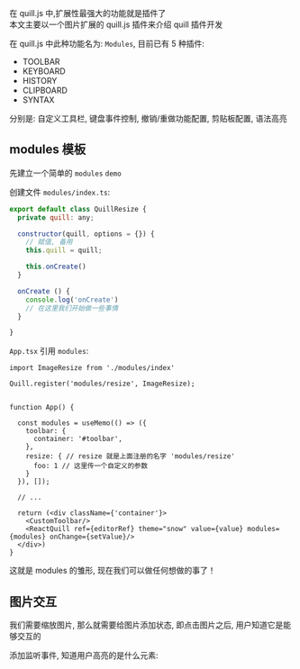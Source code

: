 
在 quill.js 中,扩展性最强大的功能就是插件了  
本文主要以一个图片扩展的 quill.js 插件来介绍 quill 插件开发

在 quill.js 中此种功能名为: `Modules`, 目前已有 5 种插件:

- TOOLBAR
- KEYBOARD
- HISTORY
- CLIPBOARD
- SYNTAX

分别是: 自定义工具栏, 键盘事件控制, 撤销/重做功能配置, 剪贴板配置, 语法高亮


## modules 模板

先建立一个简单的 `modules` `demo`

创建文件 `modules/index.ts`:

```js
export default class QuillResize {
  private quill: any;

  constructor(quill, options = {}) {
    // 赋值, 备用
    this.quill = quill;

    this.onCreate()
  }

  onCreate () {
    console.log('onCreate')
    // 在这里我们开始做一些事情
  }

}
```

`App.tsx`  引用 `modules`:

```tsx
import ImageResize from './modules/index'

Quill.register('modules/resize', ImageResize);


function App() {

  const modules = useMemo(() => ({
    toolbar: {
      container: '#toolbar',
    },
    resize: { // resize 就是上面注册的名字 'modules/resize'
      foo: 1 // 这里传一个自定义的参数
    }
  }), []);

  // ...

  return (<div className={'container'}>
    <CustomToolbar/>
    <ReactQuill ref={editorRef} theme="snow" value={value} modules={modules} onChange={setValue}/>
  </div>)
}
```

这就是 modules 的雏形, 现在我们可以做任何想做的事了！

## 图片交互

我们需要缩放图片, 那么就需要给图片添加状态, 即点击图片之后, 用户知道它是能够交互的


添加监听事件, 知道用户高亮的是什么元素:

```js

```




